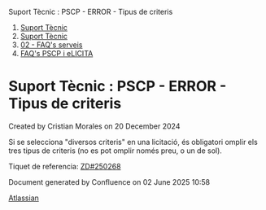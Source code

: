 Suport Tècnic : PSCP - ERROR - Tipus de criteris  

1.  [Suport Tècnic](index.html)
2.  [Suport Tècnic](13893782.html)
3.  [02 - FAQ's serveis](26313393.html)
4.  [FAQ's PSCP i eLICITA](28705587.html)

Suport Tècnic : PSCP - ERROR - Tipus de criteris
================================================

Created by Cristian Morales on 20 December 2024

Si se selecciona "diversos criteris" en una licitació, és obligatori omplir els tres tipus de criteris (no es pot omplir només preu, o un de sol).

Tiquet de referencia: [ZD#250268](https://aoccat.zendesk.com/agent/tickets/203777)

  

  

  

  

  

  

  

Document generated by Confluence on 02 June 2025 10:58

[Atlassian](http://www.atlassian.com/)